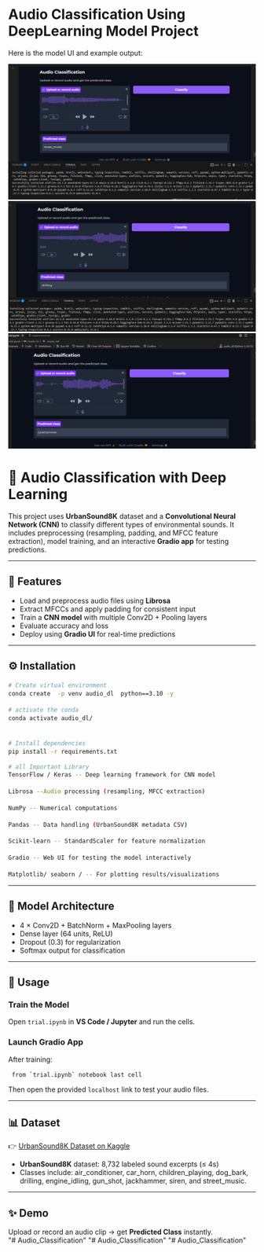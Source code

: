 # Audio Classification Using DeepLearning Model Project 

Here is the model UI and example output:

![Audio classification screenshot](pic1/audio_pic.png)
![Audio classification screenshot](pic1/audio_pic2.png)
![Audio classification screenshot](pic1/audio_pic3.png)




# 🎵 Audio Classification with Deep Learning  

This project uses **UrbanSound8K** dataset and a **Convolutional Neural Network (CNN)** to classify different types of environmental sounds. It includes preprocessing (resampling, padding, and MFCC feature extraction), model training, and an interactive **Gradio app** for testing predictions.  

---

## 🚀 Features  
- Load and preprocess audio files using **Librosa**  
- Extract MFCCs and apply padding for consistent input  
- Train a **CNN model** with multiple Conv2D + Pooling layers  
- Evaluate accuracy and loss  
- Deploy using **Gradio UI** for real-time predictions  

---

## ⚙️ Installation  

```bash
# Create virtual environment
conda create  -p venv audio_dl  python==3.10 -y

# activate the conda
conda activate audio_dl/


# Install dependencies
pip install -r requirements.txt
```
```bash 
# all Important Library
TensorFlow / Keras -- Deep learning framework for CNN model

Librosa --Audio processing (resampling, MFCC extraction)

NumPy -- Numerical computations

Pandas -- Data handling (UrbanSound8K metadata CSV)

Scikit-learn -- StandardScaler for feature normalization

Gradio -- Web UI for testing the model interactively

Matplotlib/ seaborn / -- For plotting results/visualizations

```
---

## 🧠 Model Architecture  
- 4 × Conv2D + BatchNorm + MaxPooling layers  
- Dense layer (64 units, ReLU)  
- Dropout (0.3) for regularization  
- Softmax output for classification  

---

## 🎤 Usage  

### Train the Model  
Open `trial.ipynb` in **VS Code / Jupyter** and run the cells.  

### Launch Gradio App  
After training:  
```bash
 from `trial.ipynb` notebook last cell
```
Then open the provided `localhost` link to test your audio files.  

---

## 📊 Dataset  
👉 [UrbanSound8K Dataset on Kaggle](https://www.kaggle.com/datasets/chrisfilo/urbansound8k)
- **UrbanSound8K** dataset: 8,732 labeled sound excerpts (≤ 4s)  
- Classes include: air_conditioner, car_horn, children_playing, dog_bark, drilling, engine_idling, gun_shot, jackhammer, siren, and street_music.  

---

## ✨ Demo  
Upload or record an audio clip → get **Predicted Class** instantly.  
"# Audio_Classification" 
"# Audio_Classification" 
"# Audio_Classification" 
